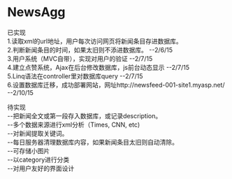 # NewsAgg
已实现  
1.读取xml的url地址，用户每次访问网页将新闻条目存进数据库。  
2.判断新闻条目的时间，如果太旧则不添进数据库。 --2/6/15  
3.用户系统（MVC自带），实现对用户的验证 --2/7/15  
4.建立点赞系统，Ajax在后台修改数据库，js前台动态显示 --2/7/15  
5.Linq语法在controller里对数据库query --2/7/15  
6.设置数据库迁移，成功部署网站，网址http://newsfeed-001-site1.myasp.net/  --2/10/15  

待实现  
--把新闻全文或第一段存入数据库，或记录description。  
--多个数据来源进行xml分析（Times, CNN, etc)   
--对新闻提取关键词。  
--每日服务器清理数据库内容，如果新闻条目太旧则自动清除。  
--可存储小图片   
--以category进行分类  
--对用户友好的界面设计    
